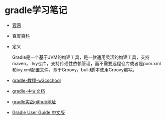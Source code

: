 # gradle学习笔记

- [官网](https://gradle.org/)

- [百度百科](https://baike.baidu.com/item/gradle/3066272)

- 定义

    Gradle是一个基于JVM的构建工具，是一款通用灵活的构建工具，支持maven， Ivy仓库，支持传递性依赖管理，而不需要远程仓库或者是pom.xml和ivy.xml配置文件，基于Groovy，build脚本使用Groovy编写。

- [gradle-教程-w3cschool](https://www.w3cschool.cn/gradle/)

- [gradle-中文文档](https://github.com/msdx/gradledoc)

- [gradle实战github地址](https://github.com/bmuschko/gradle-in-action-source)

- [Gradle User Guide 中文版](https://github.com/DONGChuan/GradleUserGuide)